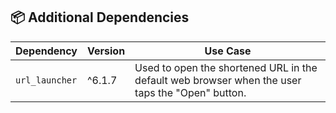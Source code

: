 ## 📦 Additional Dependencies

| Dependency      | Version   | Use Case |
|-----------------|-----------|----------|
| `url_launcher`  | ^6.1.7    | Used to open the shortened URL in the default web browser when the user taps the "Open" button. |